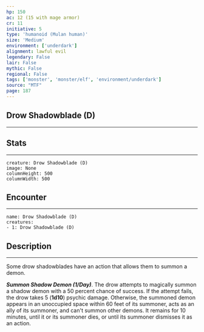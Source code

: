 ```yaml
---
hp: 150
ac: 12 (15 with mage armor)
cr: 11
initiative: 5
type: 'humanoid (Mulan human)'    
size: 'Medium'
environment: ['underdark']
alignment: lawful evil
legendary: False
lair: False
mythic: False
regional: False
tags: ['monster', 'monster/elf', 'environment/underdark']
source: "MTF"
page: 187
---
```


## Drow Shadowblade (D)
---



## Stats
---

```statblock
creature: Drow Shadowblade (D)
image: None
columnHeight: 500
columnWidth: 500
```

## Encounter
---

```encounter-table
name: Drow Shadowblade (D)
creatures:
- 1: Drow Shadowblade (D)
```

## Description
---


Some drow shadowblades have an action that allows them to summon a demon.

**_Summon Shadow Demon (1/Day)_**. The drow attempts to magically summon a shadow demon with a 50 percent chance of success. If the attempt fails, the drow takes 5 (**1d10**) psychic damage. Otherwise, the summoned demon appears in an unoccupied space within 60 feet of its summoner, acts as an ally of its summoner, and can't summon other demons. It remains for 10 minutes, until it or its summoner dies, or until its summoner dismisses it as an action.



